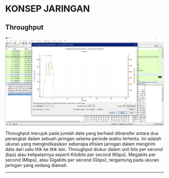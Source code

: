 # KONSEP JARINGAN

## Throughput

![troughput](assets/troughput.png)

Throughput merujuk pada jumlah data yang berhasil ditransfer antara dua perangkat dalam sebuah jaringan selama periode waktu tertentu. Ini adalah ukuran yang mengindikasikan seberapa efisien jaringan dalam mengirim data dari satu titik ke titik lain. Throughput diukur dalam unit bits per second (bps) atau kelipatannya seperti Kilobits per second (Kbps), Megabits per second (Mbps), atau Gigabits per second (Gbps), tergantung pada ukuran jaringan yang sedang diamati.

---
